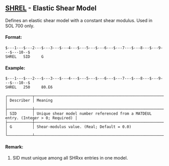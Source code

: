 ## [SHREL](https://help.hexagonmi.com/bundle/MSC_Nastran_2022.4/page/Nastran_Combined_Book/qrg/bulkqrs/TOC.SHREL.xhtml) - Elastic Shear Model

Defines an elastic shear model with a constant shear modulus. Used in SOL 700 only.

#### Format:

```nastran
$---1---$---2---$---3---$---4---$---5---$---6---$---7---$---8---$---9---$---10--$
SHREL   SID     G                                                               
```
#### Example:

```nastran
$---1---$---2---$---3---$---4---$---5---$---6---$---7---$---8---$---9---$---10--$
SHREL   250     80.E6                                                           
```
```text
┌───────────┬────────────────────────────────────────────────────────────────────────────────────┐
│ Describer │ Meaning                                                                            │
├───────────┼────────────────────────────────────────────────────────────────────────────────────┤
│ SID       │ Unique shear model number referenced from a MATDEUL entry. (Integer > 0; Required) │
├───────────┼────────────────────────────────────────────────────────────────────────────────────┤
│ G         │ Shear-modulus value. (Real; Default = 0.0)                                         │
└───────────┴────────────────────────────────────────────────────────────────────────────────────┘
```
#### Remark:

1. SID must unique among all SHRxx entries in one model.


